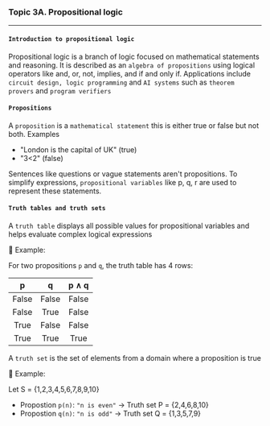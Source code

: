 ### Topic 3A. Propositional logic

---

#### `Introduction to propositional logic`

Propositional logic is a branch of logic focused on mathematical statements and reasoning. It is described as an `algebra of propositions` using logical operators like and, or, not, implies, and if and only if. Applications include `circuit design, logic programming` and `AI systems` such as `theorem provers` and `program verifiers`

#### `Propositions`

A `proposition` is a `mathematical statement` this is either true or false but not both.
Examples

- "London is the capital of UK" (true)
- "3<2" (false)

Sentences like questions or vague statements aren't propositions.
To simplify expressions, `propositional variables` like p, q, r are used to represent these statements.

#### `Truth tables and truth sets`

A `truth table` displays all possible values for propositional variables and helps evaluate complex logical expressions

🔹 Example:

For two propositions `p` and `q`, the truth table has 4 rows:

|   p   |   q   | p ∧ q |
| :---: | :---: | :---: |
| False | False | False |
| False | True  | False |
| True  | False | False |
| True  | True  | True  |

A `truth set` is the set of elements from a domain where a proposition is true

🔹 Example:

Let S = {1,2,3,4,5,6,7,8,9,10}

- Propostion `p(n)`: `"n is even"`
  -> Truth set P = {2,4,6,8,10}
- Propostion `q(n)`: `"n is odd"`
  -> Truth set Q = {1,3,5,7,9}
